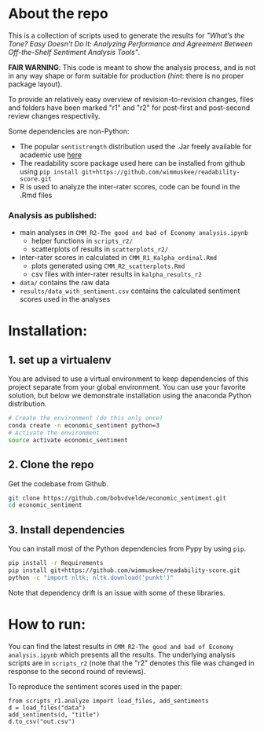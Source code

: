 # About the repo

This is a collection of scripts used to generate the results for 
_"What’s the Tone? Easy Doesn’t Do It: Analyzing Performance and Agreement Between Off-the-Shelf Sentiment Analysis Tools"_.

**FAIR WARNING**: This code is meant to show the analysis process, and is not in any way shape or form 
suitable for production (_hint_: there is no proper package layout). 

To provide an relatively easy overview of revision-to-revision changes, files and folders have been marked "r1" and "r2"
for post-first and post-second review changes respectivily. 

Some dependencies are non-Python:
- The popular `sentistrength` distribution used the .Jar freely available for academic use [here](http://sentistrength.wlv.ac.uk/
)
- The readability score package used here can be installed from github using 
```pip install git+https://github.com/wimmuskee/readability-score.git```
- R is used to analyze the inter-rater scores, code can be found in the .Rmd files

### Analysis as published:
- main analyses in `CMM_R2-The good and bad of Economy analysis.ipynb`
  - helper functions in `scripts_r2/`
  - scatterplots of results in `scatterplots_r2/`
- inter-rater scores in calculated in `CMM_R1_Kalpha_ordinal.Rmd`
  - plots generated using `CMM_R2_scatterplots.Rmd`
  - csv files with inter-rater results in `kalpha_results_r2`
- `data/` contains the raw data  
- `results/data_with_sentiment.csv` contains the calculated sentiment scores used in the analyses

# Installation:

## 1. set up a virtualenv

You are advised to use a virtual environment to keep dependencies of this project separate from your global
environment. You can use your favorite solution, but below we demonstrate installation using the anaconda Python
distribution. 

```bash
# Create the environment (do this only once)
conda create -n economic_sentiment python=3
# Activate the environment
source activate economic_sentiment
```
## 2. Clone the repo

Get the codebase from Github.

```bash
git clone https://github.com/bobvdvelde/economic_sentiment.git
cd economic_sentiment
```

## 3. Install dependencies

You can install most of the Python dependencies from Pypy by using `pip`. 

```bash
pip install -r Requirements
pip install git+https://github.com/wimmuskee/readability-score.git
python -c "import nltk; nltk.download('punkt')"
```

Note that dependency drift is an issue with some of these libraries.

# How to run:

You can find the latest results in `CMM_R2-The good and bad of Economy analysis.ipynb` which presents all the results.
The underlying analysis scripts are in `scripts_r2` (note that the "r2" denotes this file was changed in response to the
second round of reviews). 

To reproduce the sentiment scores used in the paper:

```{python}
from scripts_r1.analyze import load_files, add_sentiments
d = load_files("data")
add_sentiments(d, "title")
d.to_csv("out.csv")
```
